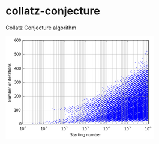 # collatz-conjecture
Collatz Conjecture algorithm

![Number of iterations for starting values up to 1E6](https://raw.githubusercontent.com/jhreinholdt/collatz-conjecture/collatz-conjecture-matlibplot-iterations/CollatzIterations.png)
